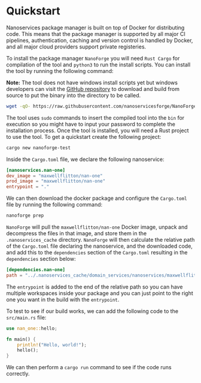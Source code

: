 
# Quickstart

Nanoservices package manager is built on top of Docker for distributing code. This means that the package manager is
supported by all major CI pipelines, authentication, caching and version control is handled by Docker, and all major
cloud providers support private registeries.

To install the package manager `NanoForge` you will need `Rust Cargo` for compilation of the tool and `python3` to
run the install scripts. You can install the tool by running the following command:

**Note:** The tool does not have windows install scripts yet but windows developers can visit the 
[GitHub repository](https://github.com/nanoservicesforge/NanoForge) to download and build from source
to put the binary into the directory to be called.

```bash
wget -qO- https://raw.githubusercontent.com/nanoservicesforge/NanoForge/main/scripts/install.py | python3
```

The tool uses `sudo` commands to insert the compiled tool into the `bin` for execution so you might have to
input your password to complete the installation process. Once the tool is installed, you will need a Rust
project to use the tool. To get a quickstart create the following project:

```bash
cargo new nanoforge-test
```

Inside the `Cargo.toml` file, we declare the following nanoservice:

```toml
[nanoservices.nan-one]
dev_image = "maxwellflitton/nan-one"
prod_image = "maxwellflitton/nan-one"
entrypoint = "."
```

We can then download the docker package and configure the `Cargo.toml` file by running the following command:

```bash
nanoforge prep
```
`NanoForge` will pull the `maxwellflitton/nan-one` Docker image, unpack and decompress 
the files in that image, and store them in the `.nanoservices_cache` directory. `NanoForge` will then calculate
the relative path of the `Cargo.toml` file declaring the nanoservice, and the downloaded code, and add this to
the `dependencies` section of the `Cargo.toml` resulting in the `dependencies` section below:

```toml
[dependencies.nan-one]
path = "../.nanoservices_cache/domain_services/nanoservices/maxwellflitton_nan-one/."
```

The `entrypoint` is added to the end of the relative path so you can have multiple workspaces inside your package
and you can just point to the right one you want in the build with the `entrypoint`.

To test to see if our build works, we can add the following code to the `src/main.rs` file:

```rust
use nan_one::hello;

fn main() {
    println!("Hello, world!");
    hello();
}
```

We can then perform a `cargo run` command to see if the code runs correctly.
